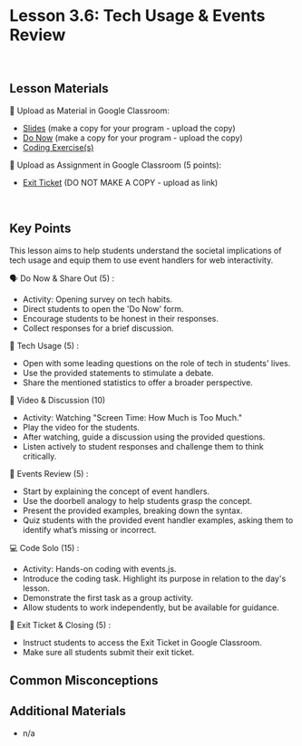 # Lesson 3.6: Tech Usage & Events Review

<br>

## Lesson Materials

📖 Upload as Material in Google Classroom:
- [Slides](https://docs.google.com/presentation/d/1tvTA42l8QsUYSWFXgwFcuY51zxoYa1PPWQqB-MFeggA/edit?usp=sharing) (make a copy for your program - upload the copy)
- [Do Now](https://docs.google.com/forms/d/12W3wbo73KmcgN4LQVOrNVgfAREBpQ0kBNymqyIc7xIc/copy) (make a copy for your program - upload the copy)
- [Coding Exercise(s)](https://github.com/JillVanO/int-u3l6-23-24-student-exercises)

📝 Upload as Assignment in Google Classroom (5 points):
- [Exit Ticket](https://forms.gle/xRZCHXSwVrjMafiXA) (DO NOT MAKE A COPY - upload as link)

<br>


## Key Points

This lesson aims to help students understand the societal implications of tech usage and equip them to use event handlers for web interactivity.

🗣️ Do Now & Share Out (5) :
- Activity: Opening survey on tech habits.
- Direct students to open the 'Do Now' form.
- Encourage students to be honest in their responses.
- Collect responses for a brief discussion.

🤳 Tech Usage (5) :
- Open with some leading questions on the role of tech in students' lives.
- Use the provided statements to stimulate a debate.
- Share the mentioned statistics to offer a broader perspective.

🎥 Video & Discussion (10)
- Activity: Watching "Screen Time: How Much is Too Much."
- Play the video for the students.
- After watching, guide a discussion using the provided questions.
- Listen actively to student responses and challenge them to think critically.

🔘 Events Review (5) :
- Start by explaining the concept of event handlers.
- Use the doorbell analogy to help students grasp the concept.
- Present the provided examples, breaking down the syntax.
- Quiz students with the provided event handler examples, asking them to identify what’s missing or incorrect.

💻 Code Solo (15) :
- Activity: Hands-on coding with events.js.
- Introduce the coding task. Highlight its purpose in relation to the day's lesson.
- Demonstrate the first task as a group activity.
- Allow students to work independently, but be available for guidance.

👋 Exit Ticket & Closing (5) :
- Instruct students to access the Exit Ticket in Google Classroom.
- Make sure all students submit their exit ticket.



## Common Misconceptions



## Additional Materials
- n/a
